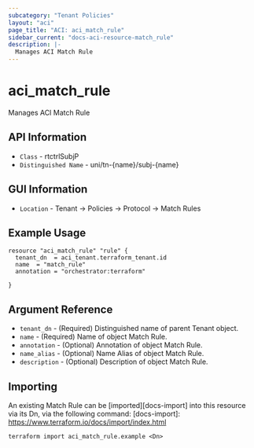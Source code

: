 ```yaml
---
subcategory: "Tenant Policies"
layout: "aci"
page_title: "ACI: aci_match_rule"
sidebar_current: "docs-aci-resource-match_rule"
description: |-
  Manages ACI Match Rule
---
```


# aci_match_rule #

Manages ACI Match Rule

## API Information ##

* `Class` - rtctrlSubjP
* `Distinguished Name` - uni/tn-{name}/subj-{name}

## GUI Information ##

* `Location` - Tenant -> Policies -> Protocol -> Match Rules

## Example Usage ##

```hcl
resource "aci_match_rule" "rule" {
  tenant_dn  = aci_tenant.terraform_tenant.id
  name  = "match_rule"
  annotation = "orchestrator:terraform"

}
```

## Argument Reference ##

* `tenant_dn` - (Required) Distinguished name of parent Tenant object.
* `name` - (Required) Name of object Match Rule.
* `annotation` - (Optional) Annotation of object Match Rule.
* `name_alias` - (Optional) Name Alias of object Match Rule.
* `description` - (Optional) Description of object Match Rule.



## Importing ##

An existing Match Rule can be [imported][docs-import] into this resource via its Dn, via the following command:
[docs-import]: https://www.terraform.io/docs/import/index.html


```
terraform import aci_match_rule.example <Dn>
```